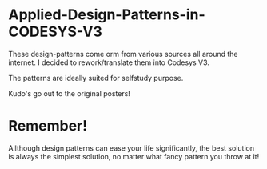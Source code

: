 # Applied-Design-Patterns-in-CODESYS-V3

These design-patterns come orm from various sources all around the internet.
I decided to rework/translate them into Codesys V3. 

The patterns are ideally suited for selfstudy purpose. 

Kudo's go out to the original posters!


# Remember!

Allthough design patterns can ease your life significantly, the best solution is always the simplest solution, no matter what fancy pattern you throw at it!
